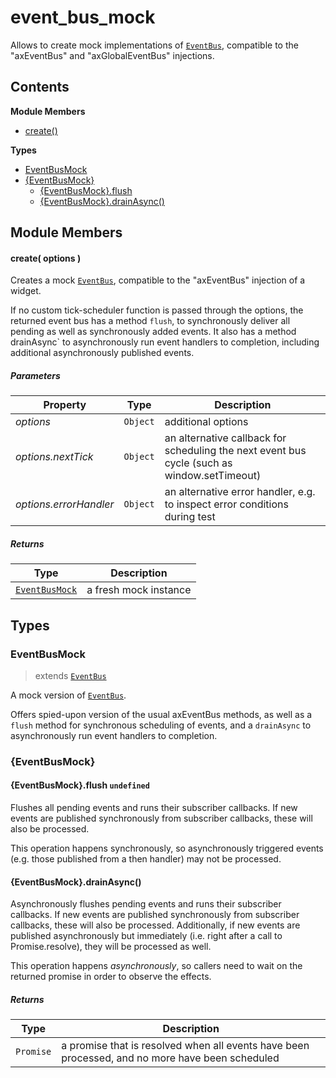 
# <a id="event_bus_mock"></a>event_bus_mock

Allows to create mock implementations of [`EventBus`](runtime.event_bus.md), compatible to the "axEventBus" and
"axGlobalEventBus" injections.

## Contents

**Module Members**

- [create()](#create)

**Types**

- [EventBusMock](#EventBusMock)
- [{EventBusMock}](#{EventBusMock})
  - [{EventBusMock}.flush](#{EventBusMock}.flush)
  - [{EventBusMock}.drainAsync()](#{EventBusMock}.drainAsync)

## Module Members

#### <a id="create"></a>create( options )

Creates a mock [`EventBus`](runtime.event_bus.md), compatible to the "axEventBus" injection of a widget.

If no custom tick-scheduler function is passed through the options, the returned event bus has a method
`flush`, to synchronously deliver all pending as well as synchronously added events. It also has a method
drainAsync` to asynchronously run event handlers to completion, including additional asynchronously
published events.

##### Parameters

| Property | Type | Description |
| -------- | ---- | ----------- |
| _options_ | `Object` |  additional options |
| _options.nextTick_ | `Object` |  an alternative callback for scheduling the next event bus cycle (such as window.setTimeout) |
| _options.errorHandler_ | `Object` |  an alternative error handler, e.g. to inspect error conditions during test |

##### Returns

| Type | Description |
| ---- | ----------- |
| [`EventBusMock`](#EventBusMock) |  a fresh mock instance |

## Types

### <a id="EventBusMock"></a>EventBusMock

> extends [`EventBus`](runtime.event_bus.md#EventBus)

A mock version of [`EventBus`](runtime.event_bus.md).

Offers spied-upon version of the usual axEventBus methods, as well as a `flush` method for synchronous
scheduling of events, and a `drainAsync` to asynchronously run event handlers to completion.

### <a id="{EventBusMock}"></a>{EventBusMock}

#### <a id="{EventBusMock}.flush"></a>{EventBusMock}.flush `undefined`

Flushes all pending events and runs their subscriber callbacks.
If new events are published synchronously from subscriber callbacks, these will also be processed.

This operation happens synchronously, so asynchronously triggered events (e.g. those published from a
then handler) may not be processed.
#### <a id="{EventBusMock}.drainAsync"></a>{EventBusMock}.drainAsync()

Asynchronously flushes pending events and runs their subscriber callbacks.
If new events are published synchronously from subscriber callbacks, these will also be processed.
Additionally, if new events are published asynchronously but immediately (i.e. right after a call to
Promise.resolve), they will be processed as well.

This operation happens *asynchronously*, so callers need to wait on the returned promise in order to
observe the effects.

##### Returns

| Type | Description |
| ---- | ----------- |
| `Promise` |  a promise that is resolved when all events have been processed, and no more have been scheduled |
